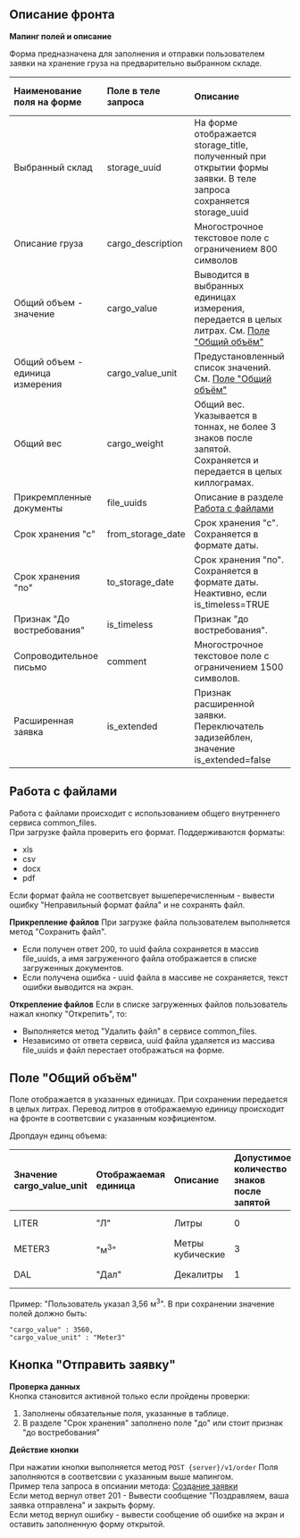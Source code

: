 ## Описание фронта

**Мапинг полей и описание**

Форма предназначена для заполнения и отправки пользователем заявки на хранение груза на предварительно выбранном складе.

| Наименование поля на форме      | Поле в теле запроса | Описание                                                                                                           | Обязательно к заполнению | Значение по умолчанию |
|:--------------------------------|:--------------------|:-------------------------------------------------------------------------------------------------------------------|:------------------------:|:---------------------:|
| Выбранный склад                 | storage_uuid        | На форме отображается storage_title, полученный при открытии формы заявки. В теле запроса сохраняется storage_uuid |        Заполнено         |     storage_uuid      |
| Описание груза                  | cargo_description   | Многострочное текстовое поле с ограничением 800 символов                                                           |            Да            |                       |
| Общий объем - значение          | cargo_value         | Выводится в выбранных единицах измерения, передается в целых литрах. См. [Поле "Общий объём"](#Поле-Общий-объём)   |         Да, >=1          |                       |
| Общий объем - единица измерения | cargo_value_unit    | Предустановленный список значений. См. [Поле "Общий объём"](#Поле-Общий-объём)                                     |            Да            |    "м<sup>3</sup>"    |
| Общий вес                       | cargo_weight        | Общий вес. Указывается в тоннах, не более 3 знаков после запятой. Сохраняется и передается в целых киллограмах.    |         Да, >=1          |                       |
| Прикремпленные документы        | file_uuids          | Описание в разделе [Работа с файлами](#Работа-с-файлами)                                                           |           Нет            |                       |
| Срок хранения "с"               | from_storage_date   | Срок хранения "с". Сохраняется в формате даты.                                                                     |            Да            |     текущая дата      |
| Срок хранения "по"              | to_storage_date     | Срок хранения "по". Сохраняется в формате даты. Неактивно, если  is_timeless=TRUE                                  |           Нет            |                       |
| Признак "До востребования"      | is_timeless         | Признак "до востребования".                                                                                        |           Нет            |         False         |
| Сопроводительное письмо         | comment             | Многострочное текстовое поле с ограничением 1500 символов.                                                         |           Нет            |                       |
| Расширенная заявка              | is_extended         | Признак расширенной заявки. Переключатель задизейблен, значение  is_extended=false                                 |        Заполнено         |         False         |


## Работа с файлами

Работа с файлами происходит с использованием общего внутреннего сервиса common_files.  
При загрузке файла проверить его формат. Поддерживаются форматы:
* xls
* csv
* docx
* pdf

Если формат файла не соответсвует вышеперечисленным - вывести ошибку "Неправильный формат файла" и не сохранять файл.

**Прикрепление файлов**
При загрузке файла пользователем выполняется метод "Сохранить файл".
   * Если получен ответ 200, то uuid файла сохраняется в массив file_uuids, а имя загруженного файла отображается в списке загруженных документов.
   * Если получена ошибка - uuid файла в массиве не сохраняется, текст ошибки выводится на экран.

**Открепление файлов**
Если в списке загруженных файлов пользователь нажал кнопку "Открепить", то:
  * Выполняется метод "Удалить файл" в сервисе common_files.
  * Независимо от ответа сервиса, uuid файла удаляется из массива file_uuids и файл перестает отображаться на форме.

## Поле "Общий объём"

Поле отображается в указанных единицах. При сохранении передается в целых литрах. Перевод литров в отображаемую единицу происходит на фронте в соответсвии с указанным коэфициентом.

Дропдаун единц объема:

| Значение cargo_value_unit | Отображаемая единица | Описание         | Допустимое количество знаков после запятой | cargo_value               |
|:--------------------------|:---------------------|:-----------------|:-------------------------------------------|:--------------------------|
| LITER                     | "Л"                  | Литры            | 0                                          | {введенное значение}*1    |
| METER3                    | "м<sup>3</sup>"      | Метры кубические | 3                                          | {введенное значение}*1000 |
| DAL                       | "Дал"                | Декалитры        | 1                                          | {введенное значение}*10   |

Пример: "Пользователь указал 3,56 м<sup>3</sup>". В при сохранении значение полей должно быть:
``` json5
"cargo_value" : 3560,
"cargo_value_unit" : "Meter3"

```

## Кнопка "Отправить заявку"

**Проверка данных**  
Кнопка становится активной только если пройдены проверки:
1. Заполнены обязательные поля, указанные в таблице.
2. В разделе "Срок хранения" заполнено поле "до" или стоит признак "до востребования"

**Действие кнопки**

При нажатии кнопки выполняется метод  `POST {server}/v1/order`
Поля заполняются в соответсвии с указанным выше мапингом.  
Пример тела запроса в опсиании метода: [Создание заявки]  
Если метод вернул ответ 201 - Вывести сообщение "Поздравляем, ваша заявка отправлена" и закрыть форму.  
Если метод вернул ошибку - вывести сообщение об ошибке на экран и оставить заполненную форму открытой.


[Создание заявки]: /TestExam/Постановка%20Back/readme.md#Создание-заявки
